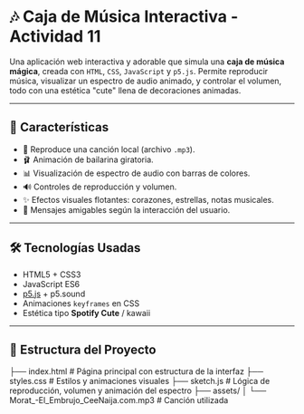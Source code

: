 # 🎶 Caja de Música Interactiva - Actividad 11

Una aplicación web interactiva y adorable que simula una **caja de música mágica**, creada con `HTML`, `CSS`, `JavaScript` y `p5.js`. Permite reproducir música, visualizar un espectro de audio animado, y controlar el volumen, todo con una estética "cute" llena de decoraciones animadas.

---

## 🌟 Características

- 🎵 Reproduce una canción local (archivo `.mp3`).
- 🩰 Animación de bailarina giratoria.
- 📊 Visualización de espectro de audio con barras de colores.
- 🔊 Controles de reproducción y volumen.
- ✨ Efectos visuales flotantes: corazones, estrellas, notas musicales.
- 💬 Mensajes amigables según la interacción del usuario.

---

## 🛠️ Tecnologías Usadas

- HTML5 + CSS3
- JavaScript ES6
- [p5.js](https://p5js.org/) + p5.sound
- Animaciones `keyframes` en CSS
- Estética tipo **Spotify Cute** / kawaii

---

## 📂 Estructura del Proyecto
├── index.html # Página principal con estructura de la interfaz
├── styles.css # Estilos y animaciones visuales
├── sketch.js # Lógica de reproducción, volumen y animación del espectro
├── assets/
│ └── Morat_-El_Embrujo_CeeNaija.com.mp3 # Canción utilizada

